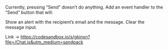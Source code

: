 Currently, pressing “Send” doesn’t do anything. Add an event handler to the “Send” button that will:

Show an alert with the recipient’s email and the message.
Clear the message input.

Link -> <https://codesandbox.io/s/gkinsn?file=/Chat.js&utm_medium=sandpack>
